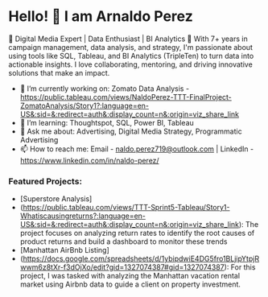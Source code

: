 # Hello! 👋 I am Arnaldo Perez

🌟 Digital Media Expert | Data Enthusiast | BI Analytics 🌟 With 7+ years in campaign management, data analysis, and strategy, I'm passionate about using tools like SQL, Tableau, and BI Analytics (TripleTen) to turn data into actionable insights. I love collaborating, mentoring, and driving innovative solutions that make an impact.

- 🔭 I’m currently working on: Zomato Data Analysis - https://public.tableau.com/views/NaldoPerez-TTT-FinalProject-ZomatoAnalysis/Story1?:language=en-US&:sid=&:redirect=auth&:display_count=n&:origin=viz_share_link
- 🌱 I’m learning: Thoughtspot, SQL, Power BI, Tableau
- 💬 Ask me about: Advertising, Digital Media Strategy, Programmatic Advertising
- 📫 How to reach me: Email - naldo.perez719@outlook.com | LinkedIn - https://www.linkedin.com/in/naldo-perez/

### Featured Projects:
- [Superstore Analysis]
- (https://public.tableau.com/views/TTT-Sprint5-Tableau/Story1-Whatiscausingreturns?:language=en-US&:sid=&:redirect=auth&:display_count=n&:origin=viz_share_link): The project focuses on analyzing return rates to identify the root causes of product returns and build a dashboard to monitor these trends
- [Manhattan AirBnb Listing]
- (https://docs.google.com/spreadsheets/d/1ybipdwiE4DG5fro1BLjipYtpjRwwm6z8tXr-f3dOjXo/edit?gid=1327074387#gid=1327074387): For this project, I was tasked with analyzing the Manhattan vacation rental market using Airbnb data to guide a client on property investment.
